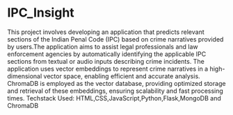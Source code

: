 # IPC_Insight

This project involves developing an application that predicts relevant sections of the Indian Penal Code (IPC) based on crime narratives provided by users.The application aims to assist legal professionals and law enforcement agencies by automatically identifying the applicable IPC sections from textual or audio inputs describing crime incidents. The application uses vector embeddings to represent crime narratives in a high-dimensional vector space, enabling efficient and accurate analysis. ChromaDB is employed as the vector database, providing optimized storage and retrieval of these embeddings, ensuring scalability and fast processing times.
Techstack Used: HTML,CSS,JavaScript,Python,Flask,MongoDB and ChromaDB
